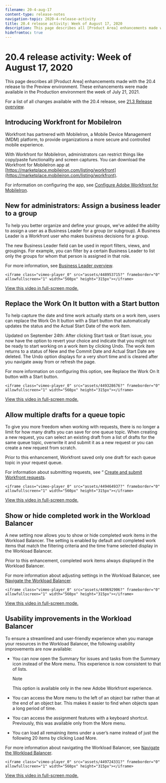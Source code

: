 ```yaml
---
filename: 20-4-aug-17
content-type: release-notes
navigation-topic: 2020-4-release-activity
title: 20.4 release activity: Week of August 17, 2020
description: This page describes all [Product Area] enhancements made with the 20.4 release to the Preview environment. These enhancements were made available in the Production environment the week of July 21, 2021.
hidefromtoc: true
---
```


# 20.4 release activity:&nbsp;Week of August 17, 2020

This page describes all [Product Area] enhancements made with the 20.4 release to the Preview environment. These enhancements were made available in the Production environment the week of July 21, 2021.

For a list of all changes available with the 20.4 release, see [21.3 Release overview](../../../product-announcements/product-releases/21.3-release-activity/21-3-release-overview.md).

## Introducing Workfront for MobileIron

Workfront has partnered with MobileIron, a Mobile Device Management (MDM) platform, to provide organizations a more secure and controlled mobile experience.

With Workfront for MobileIron, administrators can restrict things like copy/paste functionality and screen captures. You can download the Workfront for MobileIron app at [https://marketplace.mobileiron.com/listing/workfront](https://marketplace.mobileiron.com/listing/workfront).

For information on configuring the app, see [Configure Adobe Workfront for MobileIron](../../../workfront-basics/mobile-apps/using-the-workfront-mobile-app/wf-mobileiron-configs.md).

## New for administrators: Assign a business leader to a group

To help you better organize and define your groups, we’ve added the ability to assign a user as a Business Leader for a group (or subgroup). A Business Leader is a Workfront user who makes business decisions for a group.

The new Business Leader field can be used in report filters, views, and groupings. For example, you can filter by a certain Business Leader to list only the groups for whom that person is assigned in that role.

For more information, see [Business Leader overview](../../../administration-and-setup/manage-groups/group-roles/business-leader-overview.md).

```<iframe class="vimeo-player_0" src="assets/448953715?" frameborder="0" allowfullscreen="1" width="560px" height="315px"></iframe>```

[View this video in full-screen mode.](https://vimeo.com/448953715/bcf80b1904)

## Replace the Work On It button with a Start button

To help capture the date and time work actually starts on a work item, users can replace the Work On It button with a Start button that automatically updates the status and the Actual Start Date of the work item.

Updated on September 24th: After clicking Start task or Start issue, you now have the option to revert your choice and indicate that you might not be ready to start working on a work item by clicking Undo. The work item returns to a status of New and the Commit Date and Actual Start Date are deleted. The Undo option displays for a very short time and is cleared after you navigate away from or refresh the page.

For more information on configuring this option, see Replace the Work On It button with a Start button.

```<iframe class="vimeo-player_0" src="assets/449328676?" frameborder="0" allowfullscreen="1" width="560px" height="315px"></iframe>```

[View this video in full-screen mode.](https://vimeo.com/449328676/39af5acaac)

## Allow multiple drafts for a queue topic

To give you more freedom when working with requests, there is no longer a limit for how many drafts you can save for one queue topic. When creating a new request, you can select an existing draft from a list of drafts for the same queue topic, overwrite it and submit it as a new request or you can create a new request from scratch.

Prior to this enhancement, Workfront saved only one draft for each queue topic in your request queue.

For information about submitting requests, see “ [Create and submit Workfront requests](create-submit-requests.md).

```<iframe class="vimeo-player_0" src="assets/449464937?" frameborder="0" allowfullscreen="1" width="560px" height="315px"></iframe>```

[View this video in full-screen mode.](https://vimeo.com/449464937/4ad38b67f1)

## Show or hide completed work in the Workload Balancer

A new setting now allows you to show or hide completed work items in the Workload Balancer. The setting is enabled by default and completed work items that match the filtering criteria and the time frame selected display in the Workload Balancer.

Prior to this enhancement, completed work items always displayed in the Workload Balancer.

For more information about adjusting settings in the Workload Balancer, see [Navigate the Workload Balancer](../../../resource-mgmt/workload-balancer/navigate-the-workload-balancer.md).

```<iframe class="vimeo-player_0" src="assets/449692906?" frameborder="0" allowfullscreen="1" width="560px" height="315px"></iframe>```

[View this video in full-screen mode.](https://vimeo.com/449692906/46bd75178c)

## Usability improvements in the Workload Balancer

To ensure a streamlined and user-friendly experience when you manage your resources in the Workload Balancer, the following usability improvements are now available:

* You can now open the Summary for issues and tasks from the Summary icon instead of the More menu. This experience is now consistent to that of lists.

  >[!NOTE]
  >
  >This option is available only in the new Adobe Workfront experience.

* You can access the More menu to the left of an object bar rather than at the end of an object bar. This makes it easier to find when objects span a long period of time.
* You can access the assignment features with a keyboard shortcut. Previously, this was available only from the More menu.
* You can load all remaining items under a user’s name instead of just the following 20 items by clicking Load More.

For more information about navigating the Workload Balancer, see [Navigate the Workload Balancer](../../../resource-mgmt/workload-balancer/navigate-the-workload-balancer.md).

```<iframe class="vimeo-player_0" src="assets/449724331?" frameborder="0" allowfullscreen="1" width="560px" height="315px"></iframe>```

[View this video in full-screen mode.](https://vimeo.com/449724331/dcf4496745)

&nbsp;
